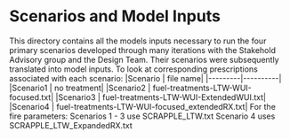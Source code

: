 # Scenarios and Model Inputs
This directory contains all the models inputs necessary to run the four primary scenarios developed through many iterations with the Stakehold Advisory group and the Design Team.  Their scenarios were subsequently translated into model inputs.
To look at corresponding prescriptions associated with each scenario:
|Scenario | file name|
|---------|----------|
|Scenario1 | no treatment|
|Scenario2 | fuel-treatments-LTW-WUI-focused.txt|
|Scenario3 | fuel-treatments-LTW-WUI-ExtendedWUI.txt|
|Scenario4 | fuel-treatments-LTW-WUI-focused_extendedRX.txt|
For the fire parameters:
Scenarios 1 - 3 use SCRAPPLE_LTW.txt
Scenario 4 uses SCRAPPLE_LTW_ExpandedRX.txt
